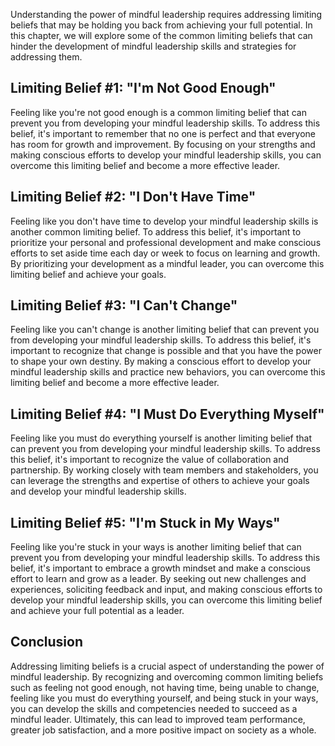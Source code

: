 
Understanding the power of mindful leadership requires addressing limiting beliefs that may be holding you back from achieving your full potential. In this chapter, we will explore some of the common limiting beliefs that can hinder the development of mindful leadership skills and strategies for addressing them.

Limiting Belief #1: "I'm Not Good Enough"
-----------------------------------------

Feeling like you're not good enough is a common limiting belief that can prevent you from developing your mindful leadership skills. To address this belief, it's important to remember that no one is perfect and that everyone has room for growth and improvement. By focusing on your strengths and making conscious efforts to develop your mindful leadership skills, you can overcome this limiting belief and become a more effective leader.

Limiting Belief #2: "I Don't Have Time"
---------------------------------------

Feeling like you don't have time to develop your mindful leadership skills is another common limiting belief. To address this belief, it's important to prioritize your personal and professional development and make conscious efforts to set aside time each day or week to focus on learning and growth. By prioritizing your development as a mindful leader, you can overcome this limiting belief and achieve your goals.

Limiting Belief #3: "I Can't Change"
------------------------------------

Feeling like you can't change is another limiting belief that can prevent you from developing your mindful leadership skills. To address this belief, it's important to recognize that change is possible and that you have the power to shape your own destiny. By making a conscious effort to develop your mindful leadership skills and practice new behaviors, you can overcome this limiting belief and become a more effective leader.

Limiting Belief #4: "I Must Do Everything Myself"
-------------------------------------------------

Feeling like you must do everything yourself is another limiting belief that can prevent you from developing your mindful leadership skills. To address this belief, it's important to recognize the value of collaboration and partnership. By working closely with team members and stakeholders, you can leverage the strengths and expertise of others to achieve your goals and develop your mindful leadership skills.

Limiting Belief #5: "I'm Stuck in My Ways"
------------------------------------------

Feeling like you're stuck in your ways is another limiting belief that can prevent you from developing your mindful leadership skills. To address this belief, it's important to embrace a growth mindset and make a conscious effort to learn and grow as a leader. By seeking out new challenges and experiences, soliciting feedback and input, and making conscious efforts to develop your mindful leadership skills, you can overcome this limiting belief and achieve your full potential as a leader.

Conclusion
----------

Addressing limiting beliefs is a crucial aspect of understanding the power of mindful leadership. By recognizing and overcoming common limiting beliefs such as feeling not good enough, not having time, being unable to change, feeling like you must do everything yourself, and being stuck in your ways, you can develop the skills and competencies needed to succeed as a mindful leader. Ultimately, this can lead to improved team performance, greater job satisfaction, and a more positive impact on society as a whole.

